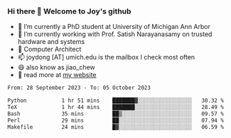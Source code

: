 ### Hi there 👋 Welcome to Joy's github

- 🔭 I’m currently a PhD student at University of Michigan Ann Arbor
- 🌱 I’m currently working with Prof. Satish Narayanasamy on trusted hardware and systems
- 👯 Computer Architect
- 📫 joydong [AT] umich.edu is the mailbox I check most often
- 😄 also know as jiao_chew
- 💬 read more at [my website](https://joydddd.github.io/)
<!--START_SECTION:waka-->

```txt
From: 28 September 2023 - To: 05 October 2023

Python           1 hr 51 mins    ███████▓░░░░░░░░░░░░░░░░░   30.32 %
TeX              1 hr 44 mins    ███████░░░░░░░░░░░░░░░░░░   28.49 %
Bash             35 mins         ██▒░░░░░░░░░░░░░░░░░░░░░░   09.57 %
Perl             29 mins         ██░░░░░░░░░░░░░░░░░░░░░░░   07.94 %
Makefile         24 mins         █▓░░░░░░░░░░░░░░░░░░░░░░░   06.59 %
```

<!--END_SECTION:waka-->
